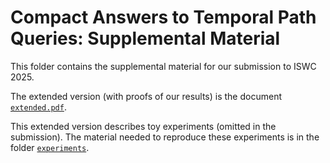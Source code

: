 # Compact Answers to Temporal Path Queries: Supplemental Material

This folder contains the supplemental material for our submission to ISWC 2025.

The extended version (with proofs of our results) is the document [`extended.pdf`](./extended.pdf).

This extended version describes toy experiments (omitted in the submission).
The material needed to reproduce these experiments is in the folder [`experiments`](./experiments/README.md).
